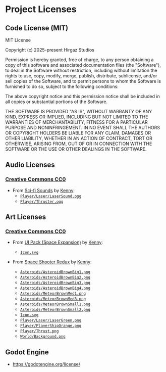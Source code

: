 # Project Licenses

## Code License (MIT)

MIT License

Copyright (c) 2025-present Hirgaz Studios

Permission is hereby granted, free of charge, to any person obtaining a copy
of this software and associated documentation files (the "Software"), to deal
in the Software without restriction, including without limitation the rights
to use, copy, modify, merge, publish, distribute, sublicense, and/or sell
copies of the Software, and to permit persons to whom the Software is
furnished to do so, subject to the following conditions:

The above copyright notice and this permission notice shall be included in all
copies or substantial portions of the Software.

THE SOFTWARE IS PROVIDED "AS IS", WITHOUT WARRANTY OF ANY KIND, EXPRESS OR
IMPLIED, INCLUDING BUT NOT LIMITED TO THE WARRANTIES OF MERCHANTABILITY,
FITNESS FOR A PARTICULAR PURPOSE AND NONINFRINGEMENT. IN NO EVENT SHALL THE
AUTHORS OR COPYRIGHT HOLDERS BE LIABLE FOR ANY CLAIM, DAMAGES OR OTHER
LIABILITY, WHETHER IN AN ACTION OF CONTRACT, TORT OR OTHERWISE, ARISING FROM,
OUT OF OR IN CONNECTION WITH THE SOFTWARE OR THE USE OR OTHER DEALINGS IN THE
SOFTWARE.

## Audio Licenses

### [Creative Commons CC0](https://creativecommons.org/publicdomain/zero/1.0/)

* From [Sci-fi Sounds](https://www.kenney.nl/assets/sci-fi-sounds) by [Kenny](https://www.kenney.nl/):
	- [`Player/Laser/LaserSound.ogg`](Player/Laser/LaserSound.ogg)
	- [`Player/Thruster.ogg`](Player/Thruster.ogg)

## Art Licenses

### [Creative Commons CC0](https://creativecommons.org/publicdomain/zero/1.0/)

* From [UI Pack (Space Expansion)](https://www.kenney.nl/assets/ui-pack-space-expansion) by [Kenny](https://www.kenney.nl/):
	- [`Icon.svg`](Icon.svg)

* From [Space Shooter Redux](https://www.kenney.nl/assets/space-shooter-redux) by [Kenny](https://www.kenney.nl/):
	- [`Asteroids/AsteroidBrownBig1.png`](Asteroids/AsteroidBrownBig1.png)
	- [`Asteroids/AsteroidBrownBig2.png`](Asteroids/AsteroidBrownBig2.png)
	- [`Asteroids/AsteroidBrownBig3.png`](Asteroids/AsteroidBrownBig3.png)
	- [`Asteroids/AsteroidBrownBig4.png`](Asteroids/AsteroidBrownBig4.png)
	- [`Asteroids/MeteorBrownMed1.png`](Asteroids/MeteorBrownMed1.png)
	- [`Asteroids/MeteorBrownMed3.png`](Asteroids/MeteorBrownMed3.png)
	- [`Asteroids/MeteorBrownSmall1.png`](Asteroids/MeteorBrownSmall1.png)
	- [`Asteroids/MeteorBrownSmall2.png`](Asteroids/MeteorBrownSmall2.png)
	- [`Icon.svg`](Icon.svg)
	- [`Player/Laser/LaserGreen.png`](Player/Laser/LaserGreen.png)
	- [`Player/PlayerShipOrange.png`](Player/PlayerShipOrange.png)
	- [`Player/Thrust.png`](Player/Thrust.png)
	- [`World/Background.png`](World/Background.png)

## Godot Engine

- https://godotengine.org/license/
